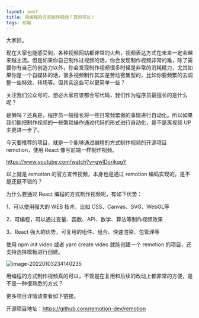 ```yaml
---
layout: post
title: 用编程的方式制作视频？真的可以！
tags: 前端
---
```


大家好。

现在大家也能感受到，各种视频网站都非常的火热，视频表达方式在未来一定会越来越主流。但是如果你自己制作过视频的话，你会发现制作视频非常的难，除了需要你有自己的创造力以外，你会发现制作视频很多时候是非常的消耗精力，尤其如果你是一个自媒体的话，很多视频制作其实是劳动密集型的，比如你要频繁的去调整一些特效、转场等。但其实这些可以更简单一些？

关注我们公众号的，想必大家应该都会写代码，我们作为程序员最擅长的是什么呢？

是懒吗？还真是，程序员一般擅长将一些日常频繁做的事情进行自动化。所以如果我们能把制作视频的一些繁琐操作通过代码的形式进行自动化，是不是离视频 UP 主更进一步了。

今天要推荐的项目，就是一个能够通过编程的方式制作视频的开源项目 remotion，使用 React 像写前端一样制作视频。

https://www.youtube.com/watch?v=gwlDorikqgY

以上就是 remotion 的官方宣传视频，本身也是通过 remotion 编码实现的。是不是还挺不错的？

为什么要通过 React 编程的方式制作视频呢，有如下优势：

1、可以使用强大的 WEB 技术，比如 CSS、Canvas、SVG、WebGL等

2、可编程，可以通过变量、函数、API、数学、算法等制作视频效果

3、React 强大的优势，可复用的组件、组合、快速渲染、包管理等

使用 npm init video 或者 yarn create video 就能创建一个 remotion 的项目，还支持选择模板进行创建。

![image-20220103234140235](https://7465-test-3c9b5e-1-1301419220.tcb.qcloud.la/images/compress_image-20220103234140235.png)

用编程的方式制作视频真的可以，不管是在复用和后续的改动上都非常的方便，是不是一种很熟悉的方式？

更多项目详情请查看如下链接。

开源项目地址：https://github.com/remotion-dev/remotion
